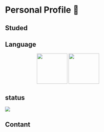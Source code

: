 # Personal Profile 📖 



## Studed 



## Language  

<img scr="https://user-images.githubusercontent.com/71974361/108602377-87c5a680-7399-11eb-89a9-5c040397de90.png" width="100" hight="100">
<img src="https://user-images.githubusercontent.com/71974361/108602160-716b1b00-7398-11eb-9ed8-06314cb91ad8.png" width="100" hight="100"> 
<img src="https://user-images.githubusercontent.com/71974361/108602450-e4c15c80-7399-11eb-8285-b05ba5b38e55.png" width="100" hight="100">
 
 
 

## status   

<img src="https://github-readme-stats.vercel.app/api?username=Ben-glitch-cloud&show_icons=true&theme=tokyonight">

 ## Contant
